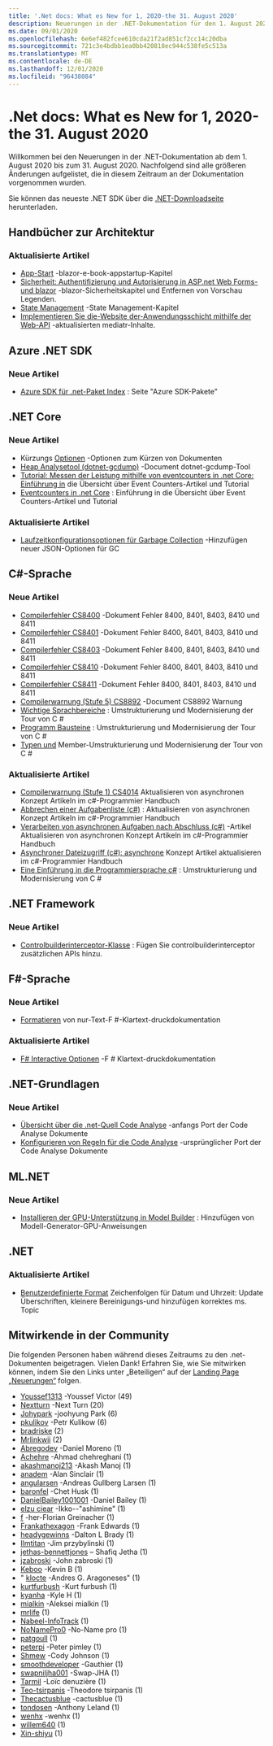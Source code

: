 ```yaml
---
title: '.Net docs: What es New for 1, 2020-the 31. August 2020'
description: Neuerungen in der .NET-Dokumentation für den 1. August 2020-31. August 2020.
ms.date: 09/01/2020
ms.openlocfilehash: 6e6ef482fcee610cda21f2ad851cf2cc14c20dba
ms.sourcegitcommit: 721c3e4bdbb1ea0bb420818ec944c538fe5c513a
ms.translationtype: MT
ms.contentlocale: de-DE
ms.lasthandoff: 12/01/2020
ms.locfileid: "96438084"
---
```

# <a name="net-docs-whats-new-for-august-1-2020---august-31-2020"></a>.Net docs: What es New for 1, 2020-the 31. August 2020

Willkommen bei den Neuerungen in der .NET-Dokumentation ab dem 1. August 2020 bis zum 31. August 2020. Nachfolgend sind alle größeren Änderungen aufgelistet, die in diesem Zeitraum an der Dokumentation vorgenommen wurden.

Sie können das neueste .NET SDK über die [.NET-Downloadseite](https://dotnet.microsoft.com/download) herunterladen.

## <a name="architecture-guides"></a>Handbücher zur Architektur

### <a name="updated-articles"></a>Aktualisierte Artikel

- [App-Start](../architecture/blazor-for-web-forms-developers/app-startup.md) -blazor-e-book-appstartup-Kapitel
- [Sicherheit: Authentifizierung und Autorisierung in ASP.net Web Forms-und blazor](../architecture/blazor-for-web-forms-developers/security-authentication-authorization.md) -blazor-Sicherheitskapitel und Entfernen von Vorschau Legenden.
- [State Management](../architecture/blazor-for-web-forms-developers/state-management.md) -State Management-Kapitel
- [Implementieren Sie die-Website der-Anwendungsschicht mithilfe der Web-API](../architecture/microservices/microservice-ddd-cqrs-patterns/microservice-application-layer-implementation-web-api.md) -aktualisierten mediatr-Inhalte.

## <a name="azure-net-sdk"></a>Azure .NET SDK

### <a name="new-articles"></a>Neue Artikel

- [Azure SDK für .net-Paket Index](../azure/packages.md) : Seite "Azure SDK-Pakete"

## <a name="net-core"></a>.NET Core

### <a name="new-articles"></a>Neue Artikel

- Kürzungs [Optionen](../core/deploying/trimming-options.md) -Optionen zum Kürzen von Dokumenten
- [Heap Analysetool (dotnet-gcdump)](../core/diagnostics/dotnet-gcdump.md) -Document dotnet-gcdump-Tool
- [Tutorial: Messen der Leistung mithilfe von eventcounters in .net Core: Einführung in](../core/diagnostics/event-counter-perf.md) die Übersicht über Event Counters-Artikel und Tutorial
- [Eventcounters in .net Core](../core/diagnostics/event-counters.md) : Einführung in die Übersicht über Event Counters-Artikel und Tutorial

### <a name="updated-articles"></a>Aktualisierte Artikel

- [Laufzeitkonfigurationsoptionen für Garbage Collection](../core/run-time-config/garbage-collector.md) -Hinzufügen neuer JSON-Optionen für GC

## <a name="c-language"></a>C#-Sprache

### <a name="new-articles"></a>Neue Artikel

- [Compilerfehler CS8400](../csharp/language-reference/compiler-messages/cs8400.md) -Dokument Fehler 8400, 8401, 8403, 8410 und 8411
- [Compilerfehler CS8401](../csharp/language-reference/compiler-messages/cs8401.md) -Dokument Fehler 8400, 8401, 8403, 8410 und 8411
- [Compilerfehler CS8403](../csharp/language-reference/compiler-messages/cs8403.md) -Dokument Fehler 8400, 8401, 8403, 8410 und 8411
- [Compilerfehler CS8410](../csharp/language-reference/compiler-messages/cs8410.md) -Dokument Fehler 8400, 8401, 8403, 8410 und 8411
- [Compilerfehler CS8411](../csharp/language-reference/compiler-messages/cs8411.md) -Dokument Fehler 8400, 8401, 8403, 8410 und 8411
- [Compilerwarnung (Stufe 5) CS8892](../csharp/language-reference/compiler-messages/cs8892.md) -Document CS8892 Warnung
- [Wichtige Sprachbereiche](../csharp/tour-of-csharp/features.md) : Umstrukturierung und Modernisierung der Tour von C #
- [Programm Bausteine](../csharp/tour-of-csharp/program-building-blocks.md) : Umstrukturierung und Modernisierung der Tour von C #
- [Typen und](../csharp/tour-of-csharp/types.md) Member-Umstrukturierung und Modernisierung der Tour von C #

### <a name="updated-articles"></a>Aktualisierte Artikel

- [Compilerwarnung (Stufe 1) CS4014](../csharp/language-reference/compiler-messages/cs4014.md) Aktualisieren von asynchronen Konzept Artikeln im c#-Programmier Handbuch
- [Abbrechen einer Aufgabenliste (c#)](../csharp/programming-guide/concepts/async/cancel-an-async-task-or-a-list-of-tasks.md) : Aktualisieren von asynchronen Konzept Artikeln im c#-Programmier Handbuch
- [Verarbeiten von asynchronen Aufgaben nach Abschluss (c#)](../csharp/programming-guide/concepts/async/start-multiple-async-tasks-and-process-them-as-they-complete.md) -Artikel Aktualisieren von asynchronen Konzept Artikeln im c#-Programmier Handbuch
- [Asynchroner Dateizugriff (c#): asynchrone](../csharp/programming-guide/concepts/async/using-async-for-file-access.md) Konzept Artikel aktualisieren im c#-Programmier Handbuch
- [Eine Einführung in die Programmiersprache c#](../csharp/tour-of-csharp/index.md) : Umstrukturierung und Modernisierung von C #

## <a name="net-framework"></a>.NET Framework

### <a name="new-articles"></a>Neue Artikel

- [Controlbuilderinterceptor-Klasse](../framework/additional-apis/controlbuilderinterceptor-class.md) : Fügen Sie controlbuilderinterceptor zusätzlichen APIs hinzu.

## <a name="f-language"></a>F#-Sprache

### <a name="new-articles"></a>Neue Artikel

- [Formatieren](../fsharp/language-reference/plaintext-formatting.md) von nur-Text-F #-Klartext-druckdokumentation

### <a name="updated-articles"></a>Aktualisierte Artikel

- [F# Interactive Optionen](../fsharp/language-reference/fsharp-interactive-options.md) -F # Klartext-druckdokumentation

## <a name="net-fundamentals"></a>.NET-Grundlagen

### <a name="new-articles"></a>Neue Artikel

- [Übersicht über die .net-Quell Code Analyse](../fundamentals/code-analysis/overview.md) -anfangs Port der Code Analyse Dokumente
- [Konfigurieren von Regeln für die Code Analyse](../fundamentals/code-analysis/configuration-options.md) -ursprünglicher Port der Code Analyse Dokumente

## <a name="mlnet"></a>ML.NET

### <a name="new-articles"></a>Neue Artikel

- [Installieren der GPU-Unterstützung in Model Builder](../machine-learning/how-to-guides/install-gpu-model-builder.md) : Hinzufügen von Modell-Generator-GPU-Anweisungen

## <a name="net"></a>.NET

### <a name="updated-articles"></a>Aktualisierte Artikel

- [Benutzerdefinierte Format](../standard/base-types/custom-date-and-time-format-strings.md) Zeichenfolgen für Datum und Uhrzeit: Update Überschriften, kleinere Bereinigungs-und hinzufügen korrektes ms. Topic

## <a name="community-contributors"></a>Mitwirkende in der Community

Die folgenden Personen haben während dieses Zeitraums zu den .net-Dokumenten beigetragen. Vielen Dank! Erfahren Sie, wie Sie mitwirken können, indem Sie den Links unter „Beteiligen“ auf der [Landing Page „Neuerungen“](index.yml) folgen.

- [Youssef1313](https://github.com/Youssef1313) -Youssef Victor (49)
- [Nextturn](https://github.com/NextTurn) -Next Turn (20)
- [Johypark](https://github.com/JohyPark) -joohyung Park (6)
- [pkulikov](https://github.com/pkulikov) -Petr Kulikow (6)
- [bradriske](https://github.com/bradriske) (2)
- [Mrlinkwii](https://github.com/Mrlinkwii) (2)
- [Abregodev](https://github.com/AbregoDev) -Daniel Moreno (1)
- [Achehre](https://github.com/AChehre) -Ahmad chehreghani (1)
- [akashmanoj213](https://github.com/akashmanoj213) -Akash Manoj (1)
- [anadem](https://github.com/anadem) -Alan Sinclair (1)
- [angularsen](https://github.com/angularsen) -Andreas Gullberg Larsen (1)
- [baronfel](https://github.com/baronfel) -Chet Husk (1)
- [DanielBailey1001001](https://github.com/DanielBailey1001001) -Daniel Bailey (1)
- [elzu ciear](https://github.com/eltociear) -Ikko--"ashimine" (1)
- [f](https://github.com/fgreinacher) -her-Florian Greinacher (1)
- [Frankathexagon](https://github.com/FrankAtHexagon) -Frank Edwards (1)
- [headygewinns](https://github.com/headygains) -Dalton L Brady (1)
- [Ilmtitan](https://github.com/ILMTitan) -Jim przybylinski (1)
- [jethas-bennettjones](https://github.com/jethas-bennettjones) – Shafiq Jetha (1)
- [jzabroski](https://github.com/jzabroski) -John zabroski (1)
- [Keboo](https://github.com/Keboo) -Kevin B (1)
- " [klocte](https://github.com/knocte) -Andres G. Aragoneses" (1)
- [kurtfurbush](https://github.com/kurtfurbush) -Kurt furbush (1)
- [kyanha](https://github.com/kyanha) -Kyle H (1)
- [mialkin](https://github.com/mialkin) -Aleksei mialkin (1)
- [mrlife](https://github.com/mrlife) (1)
- [Nabeel-InfoTrack](https://github.com/nabeel-InfoTrack) (1)
- [NoNamePro0](https://github.com/NoNamePro0) -No-Name pro (1)
- [patgoull](https://github.com/patgoull) (1)
- [peterpi](https://github.com/peterpi) -Peter pimley (1)
- [Shmew](https://github.com/Shmew) -Cody Johnson (1)
- [smoothdeveloper](https://github.com/smoothdeveloper) -Gauthier (1)
- [swapniljha001](https://github.com/swapniljha001) -Swap-JHA (1)
- [Tarmil](https://github.com/Tarmil) -Loïc denuzière (1)
- [Teo-tsirpanis](https://github.com/teo-tsirpanis) -Theodore tsirpanis (1)
- [Thecactusblue](https://github.com/TheCactusBlue) -cactusblue (1)
- [tondosen](https://github.com/tonytins) -Anthony Leland (1)
- [wenhx](https://github.com/wenhx) -wenhx (1)
- [willem640](https://github.com/willem640) (1)
- [Xin-shiyu](https://github.com/Xin-Shiyu) (1)
